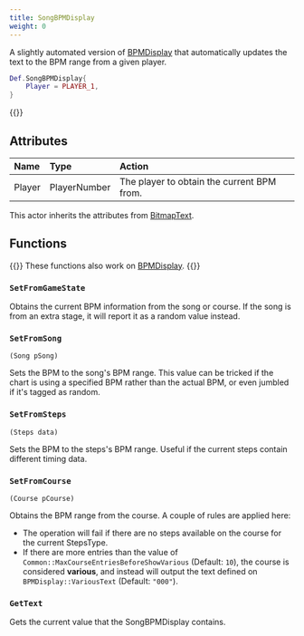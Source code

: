 ```yaml
---
title: SongBPMDisplay
weight: 0
---
```


A slightly automated version of [BPMDisplay](../bpmdisplay/) that automatically updates the text to the BPM range from a given player.

```lua
Def.SongBPMDisplay{
	Player = PLAYER_1,
}
```

{{<toc>}}

## Attributes

| Name | Type | Action |
| :--- | :--- | :----- |
Player | PlayerNumber | The player to obtain the current BPM from.

This actor inherits the attributes from [BitmapText](../bitmaptext/#attributes).

## Functions

{{<hint>}}
These functions also work on [BPMDisplay](../bpmdisplay/).
{{</hint>}}

### `SetFromGameState`

Obtains the current BPM information from the song or course.
If the song is from an extra stage, it will report it as a random value instead.

### `SetFromSong`
`(Song pSong)`

Sets the BPM to the song's BPM range. This value can be tricked if the chart is using a specified BPM rather than the actual BPM,
or even jumbled if it's tagged as random.

### `SetFromSteps`
`(Steps data)`

Sets the BPM to the steps's BPM range. Useful if the current steps contain different timing data.

### `SetFromCourse`
`(Course pCourse)`

Obtains the BPM range from the course. A couple of rules are applied here:

- The operation will fail if there are no steps available on the course for the current StepsType.
- If there are more entries than the value of `Common::MaxCourseEntriesBeforeShowVarious` (Default: `10`), the course is considered **various**, and instead
will output the text defined on `BPMDisplay::VariousText` (Default: `"000"`).

### `GetText`

Gets the current value that the SongBPMDisplay contains.

